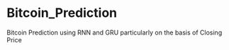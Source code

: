 # Bitcoin_Prediction
Bitcoin Prediction using RNN and GRU particularly on the basis of Closing Price 
